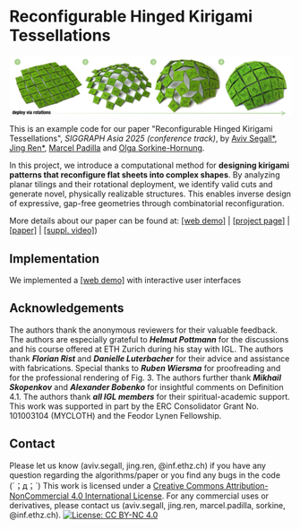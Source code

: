 # Reconfigurable Hinged Kirigami Tessellations
<p>
<img align="center"  src="./figs/teaser.jpg" width="1000">
</p>

This is an example code for our paper "Reconfigurable Hinged Kirigami Tessellations", *SIGGRAPH Asia 2025 (conference track)*, by [Aviv Segall*](https://igl.ethz.ch/people/), [Jing Ren*](https://ren-jing.com/), [Marcel Padilla](https://marcelpadilla.com/) and [Olga Sorkine-Hornung](https://igl.ethz.ch/people/sorkine).


In this project, we introduce a computational method for **designing kirigami patterns that reconfigure flat sheets into complex shapes**. By analyzing planar tilings and their rotational deployment, we identify valid cuts and generate novel, physically realizable structures. This enables inverse design of expressive, gap-free geometries through combinatorial reconfiguration.

More details about our paper can be found at: [[web demo]]() | [[project page]](https://igl.ethz.ch/projects/kirigami/) | [[paper]]() | [[suppl. video]](https://www.youtube.com/watch?v=DyvxWxhdnbg)) 

## Implementation
We implemented a [[web demo]]() with interactive user interfaces

## Acknowledgements
The authors thank the anonymous reviewers for their valuable
feedback. 
The authors are especially grateful to ***Helmut Pottmann***
for the discussions and his course offered at ETH Zurich during
his stay with IGL. 
The authors thank ***Florian Rist*** and ***Danielle Luterbacher*** for their advice and assistance with fabrications. 
Special thanks to ***Ruben Wiersma*** for proofreading and for the professional
rendering of Fig. 3. 
The authors further thank ***Mikhail Skopenkov*** and ***Alexander Bobenko*** for insightful comments on Definition 4.1.
The authors thank ***all IGL members*** for their spiritual-academic
support. This work was supported in part by the ERC Consolidator
Grant No. 101003104 (MYCLOTH) and the Feodor Lynen Fellowship.

## Contact
Please let us know (aviv.segall, jing.ren, @inf.ethz.ch) if you have any question regarding the algorithms/paper or you find any bugs in the code (´；д；`)
This work is licensed under a [Creative Commons Attribution-NonCommercial 4.0 International License](http://creativecommons.org/licenses/by-nc/4.0/). For any commercial uses or derivatives, please contact us (aviv.segall, jing.ren, marcel.padilla, sorkine, @inf.ethz.ch). [![License: CC BY-NC 4.0](https://img.shields.io/badge/License-CC%20BY--NC%204.0-lightgrey.svg)](https://creativecommons.org/licenses/by-nc/4.0/)
